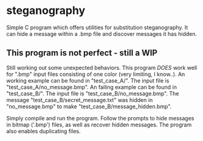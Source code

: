 # steganography
Simple C program which offers utilities for substitution steganography. It can hide a message within a .bmp file and discover messages it has hidden. 

## This program is not perfect - still a WIP
Still working out some unexpected behaviors. This program *DOES* work well for ".bmp" input files consisting of one color (very limiting, I know..). An working example can be found in "test_case_A/". The input file is "test_case_A/no_message.bmp".
An failing example can be found in "test_case_B/". The input file is "test_case_B/no_message.bmp". The message "test_case_B/secret_message.txt" was hidden in "no_message.bmp" to make "test_case_B/message_hidden.bmp". 

Simply compile and run the program. Follow the prompts to hide messages in bitmap ('.bmp') files, as well as recover hidden messages. The program also enables duplicating files. 

